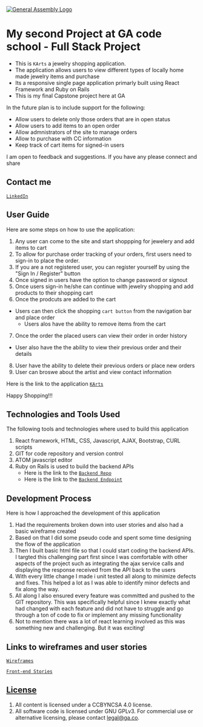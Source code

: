 [![General Assembly Logo](https://camo.githubusercontent.com/1a91b05b8f4d44b5bbfb83abac2b0996d8e26c92/687474703a2f2f692e696d6775722e636f6d2f6b6538555354712e706e67)](https://generalassemb.ly/education/web-development-immersive)

# My second Project at GA code school - Full Stack Project

-   This is `KArts` a jewelry shopping application.
-   The application allows users to view different types of locally home made jewelry items and purchase
-   Its a responsive single page application primarly built using React Framework and Ruby on Rails
-   This is my final Capstone project here at GA

In the future plan is to include support for the following:

-   Allow users to delete only those orders that are in open status
-   Allow users to add items to an open order
-   Allow admnistrators of the site to manage orders
-   Allow to purchase with CC information
-   Keep track of cart items for signed-in users

I am open to feedback and suggestions. If you have any please connect and share

## Contact me
[`LinkedIn`](http://www.linkedin.com/pub/mayoor-patil/10/8a0/338)

## User Guide

Here are some steps on how to use the application:

1.  Any user can come to the site and start shoppping for jewelery and add items to cart
2.  To allow for purchase order tracking of your orders, first users need to sign-in to place the order.
3.  If you are a not registered user, you can register yourself by using the "Sign In / Register" button
4.  Once signed in users have the option to change password or signout
5.  Once users sign-in he/she can continue with jewelry shopping and add products to their shopping cart
6.  Once the prodcuts are added to the cart
-   Users can then click the shopping `cart button` from the navigation bar and place order
    -   Users alos have the ability to remove items from the cart
7.  Once the order the placed users can view their order in order history
-   User also have the the ability to view their previous order and their details
8.  User have the ability to delete their previous orders or place new orders
9.  User can broswe about the artist and view contact information 

Here is the link to the application [`KArts`](https://mayoorpatil.github.io/karts)

Happy Shopping!!!

## Technologies and Tools Used

The following tools and technologies where used to build this application

1.  React framework, HTML, CSS, Javascript, AJAX, Bootstrap, CURL scripts
2.  GIT for code repository and version control
3.  ATOM javascript editor
4.  Ruby on Rails is used to build the backend APIs
    -   Here is the link to the [`Backend Repo`](https://github.com/MayoorPatil/mayoor-capstone-rails-api)
    -   Here is the link to the [`Backend Endpoint`](https://mayoor-capstone-rails-api.herokuapp.com/)

## Development Process

Here is how I approached the development of this application

1.  Had the requirements broken down into user stories and also had a basic wireframe created
2.  Based on that I did some pseudo code and spent some time designing the flow of the application
3.  Then I built basic html file so that I could start coding the backend APIs. I targted this challenging part first since I was comfortable with other aspects of the project such as integrating the ajax service calls and displaying the response received from the API back to the users
4.  With every little change I made i unit tested all along to minimize defects and fixes. This helped a lot as I was able to identify minor defects and fix along the way.
5.  All along I also ensured every feature was committed and pushed to the GIT repository. This was specifically helpful since I knew exactly what had changed with each feature and did not have to struggle and go through a ton of code to fix or implement any missing functionality
6.  Not to mention there was a lot of react learning involved as this was something new and challenging. But it was exciting!

## Links to wireframes and user stories

[`Wireframes`](https://github.com/MayoorPatil/karts/blob/master/src/images/Capstone-KArts-Wireframe.png)

[`Front-end Stories`](https://github.com/MayoorPatil/karts/blob/master/src/images/Capstone-KArts-Stories.png)

## [License](LICENSE)

1.  All content is licensed under a CC­BY­NC­SA 4.0 license.
1.  All software code is licensed under GNU GPLv3. For commercial use or
    alternative licensing, please contact legal@ga.co.
